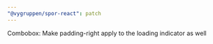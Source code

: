 ```yaml
---
"@vygruppen/spor-react": patch
---
```


Combobox: Make padding-right apply to the loading indicator as well
